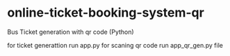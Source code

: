 # online-ticket-booking-system-qr
 Bus Ticket generation with qr code  (Python)

for ticket generattion run app.py
for scaning qr code run app_qr_gen.py file


